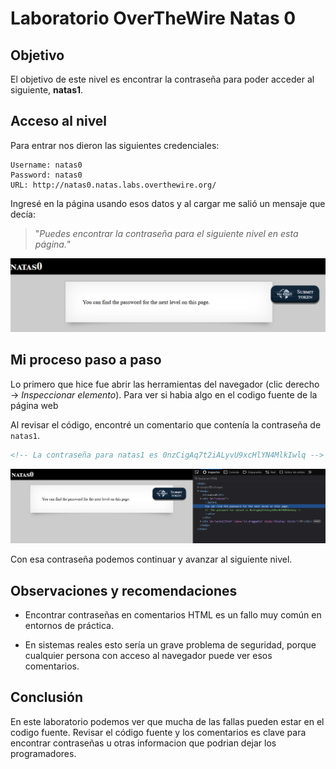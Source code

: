 # Laboratorio OverTheWire Natas 0

## Objetivo
El objetivo de este nivel es encontrar la contraseña para poder acceder al siguiente, **natas1**.

## Acceso al nivel
Para entrar nos dieron las siguientes credenciales:  

```
Username: natas0
Password: natas0
URL: http://natas0.natas.labs.overthewire.org/
```

Ingresé en la página usando esos datos y al cargar me salió un mensaje que decía:  
> "_Puedes encontrar la contraseña para el siguiente nivel en esta página._"

![alt text](image.png)

## Mi proceso paso a paso

Lo primero que hice fue abrir las herramientas del navegador (clic derecho → *Inspeccionar elemento*). Para ver si habia algo en el codigo fuente de la página web

Al revisar el código, encontré un comentario que contenía la contraseña de `natas1`.  
    
```html
<!-- La contraseña para natas1 es 0nzCigAq7t2iALyvU9xcHlYN4MlkIwlq -->
```

![alt text](image-1.png)

Con esa contraseña podemos continuar y avanzar al siguiente nivel.

## Observaciones y recomendaciones

* Encontrar contraseñas en comentarios HTML es un fallo muy común en entornos de práctica.

* En sistemas reales esto sería un grave problema de seguridad, porque cualquier persona con acceso al navegador puede ver esos comentarios.

## Conclusión

En este laboratorio podemos ver que mucha de las fallas pueden estar en el codigo fuente.  Revisar el código fuente y los comentarios es clave para encontrar contraseñas u otras informacion que podrian dejar los programadores.